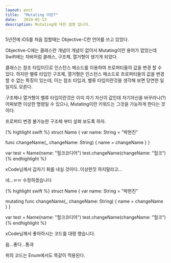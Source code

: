 ```yaml
---
layout: post
title:  "Mutating 이란?"
date:   2019-05-13
description: Mutating에 대한 설명 입니다.
---
```


5년전에 iOS를 처음 접할때는 Objective-C란 언어를 쓰고 있었다.

Objective-C에는 클래스란 개념이 개념이 없어서 Mutating이란 용어가 없었는데 Swift에는 자바처럼
클래스, 구조체, 열거형이 생기게 되었다.

클래스는 참조 타입이므로 인스턴스 메소드를 이용하여 프로퍼티들의 값을 변경 할 수 있다.
하지만 밸류 타입인 구조체, 열거형은 인스턴스 메소드로 프로퍼티들의 값을 변경 할 수 없는 특징이 있는데,
이는 참조 타입과, 밸류 타입이란것을 생각해 보면 당연한 일일지도 모른다.

구조체나 열거형이 밸류 타입이란것은 이미 자기 자신이 값인데 자기자신을 바꾸라니(?) 어찌보면 이상한
명령일 수 있으나, Mutating이란 키워드는 그것을 가능하게 한다는 것이다.

프로퍼티 변경 불가능한 구조체 부터 살펴 보도록 하자.

{% highlight swift %}
struct Name {
  var name: String = "박현진"
  
  func changeName(_ changeName: String) {
    name = changeName
  }
}

var test = Name(name: "헐크코디어")
test.changeName(changeName: "헐크")
{% endhighlight %}

xCode님께서 갑자기 화를 내실 것이다..이상한짓 하지말라고...

네...ㅠㅠ 수정하겠습니다

{% highlight swift %}
struct Name {
  var name: String = "박현진"
  
  mutating func changeName(_ changeName: String) {
    name = changeName
  }
}

var test = Name(name: "헐크코디어")
test.changeName(changeName: "헐크")
{% endhighlight %}

xCode님께서 좋아하시는 코드를 대령 했습니다.

음...좋다...통과

위의 코드는 Enum에서도 똑같이 적용된다.
